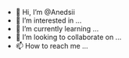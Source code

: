 - 👋 Hi, I’m @Anedsii
- 👀 I’m interested in ...
- 🌱 I’m currently learning ...
- 💞️ I’m looking to collaborate on ...
- 📫 How to reach me ...

<!---
Anedsii/Anedsii is a ✨ special ✨ repository because its `README.md` (this file) appears on your GitHub profile.
You can click the Preview link to take a look at your changes.
--->
